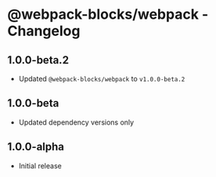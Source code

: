 # @webpack-blocks/webpack - Changelog

## 1.0.0-beta.2

- Updated `@webpack-blocks/webpack` to `v1.0.0-beta.2`

## 1.0.0-beta

- Updated dependency versions only

## 1.0.0-alpha

- Initial release
